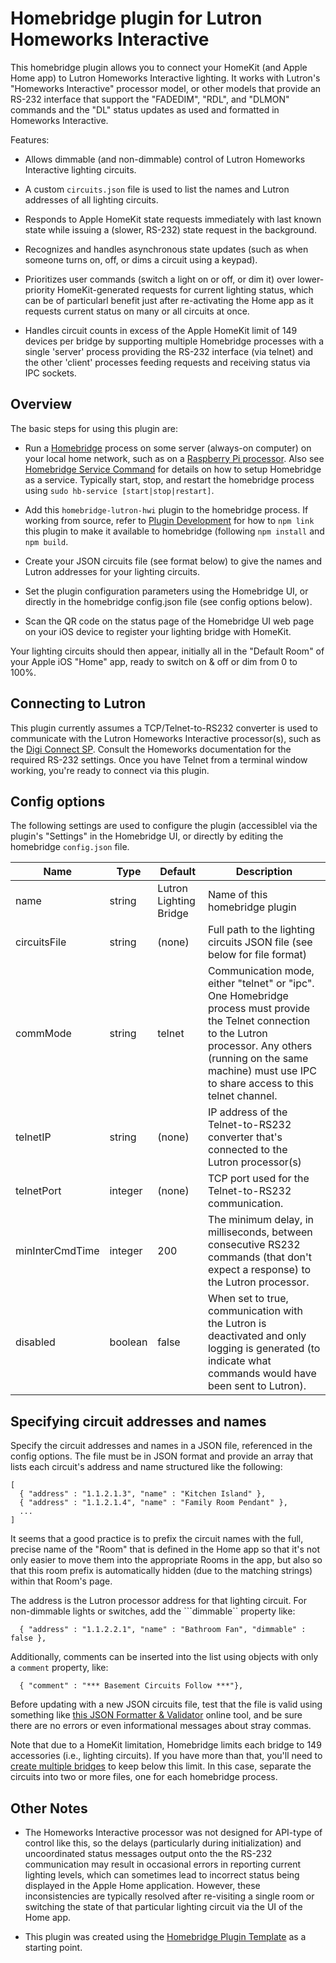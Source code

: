 # Homebridge plugin for Lutron Homeworks Interactive

This homebridge plugin allows you to connect your HomeKit (and Apple
Home app) to Lutron Homeworks Interactive lighting.  It works with
Lutron's "Homeworks Interactive" processor model, or other models that
provide an RS-232 interface that support the "FADEDIM", "RDL", and
"DLMON" commands and the "DL" status updates as used and formatted in
Homeworks Interactive.

Features:

* Allows dimmable (and non-dimmable) control of Lutron Homeworks
  Interactive lighting circuits.

* A custom ```circuits.json``` file is used to list the names and Lutron 
  addresses of all lighting circuits.

* Responds to Apple HomeKit state requests immediately with last known
  state while issuing a (slower, RS-232) state request in the
  background.

* Recognizes and handles asynchronous state updates (such as when
  someone turns on, off, or dims a circuit using a keypad).

* Prioritizes user commands (switch a light on or off, or dim it) over
  lower-priority HomeKit-generated requests for current lighting
  status, which can be of particularl benefit just after re-activating
  the Home app as it requests current status on many or all circuits
  at once.

* Handles circuit counts in excess of the Apple HomeKit limit of 149
  devices per bridge by supporting multiple Homebridge processes with
  a single 'server' process providing the RS-232 interface (via
  telnet) and the other 'client' processes feeding requests and receiving
  status via IPC sockets.


## Overview

The basic steps for using this plugin are:

* Run a [Homebridge](https://homebridge.io/) process on some
  server (always-on computer) on your local home network, such as on a
  [Raspberry Pi processor](https://homebridge.io/raspberry-pi-image).
  Also see [Homebridge Service
  Command](https://github.com/oznu/homebridge-config-ui-x/wiki/Homebridge-Service-Command)
  for details on how to setup Homebridge as a service.  Typically start, stop, and restart
  the homebridge process using ```sudo hb-service [start|stop|restart]```.

* Add this ```homebridge-lutron-hwi``` plugin to the homebridge
  process.  If working from source, refer to [Plugin
  Development](https://github.com/homebridge/homebridge#plugin-development)
  for how to ```npm link``` this plugin to make it available to
  homebridge (following ```npm install``` and ```npm build```.

* Create your JSON circuits file (see format below) to give the names
  and Lutron addresses for your lighting circuits.

* Set the plugin configuration parameters using the Homebridge UI, or directly
  in the homebridge config.json file (see config options below).

* Scan the QR code on the status page of the Homebridge UI web page on
  your iOS device to register your lighting bridge with HomeKit.


Your lighting circuits should then appear, initially all in the
"Default Room" of your Apple iOS "Home" app, ready to switch on & off or
dim from 0 to 100%.


## Connecting to Lutron

This plugin currently assumes a TCP/Telnet-to-RS232 converter is used
to communicate with the Lutron Homeworks Interactive processor(s),
such as the [Digi Connect SP](https://www.digi.com/products/networking/infrastructure-management/serial-connectivity/device-servers/digiconnectsp).
Consult the Homeworks documentation for the required RS-232 settings.
Once you have Telnet from a terminal window working, you're ready to connect
via this plugin.


## Config options

The following settings are used to configure the plugin (accessiblel
via the plugin's "Settings" in the Homebridge UI, or directly by
editing the homebridge ```config.json``` file.


| Name         | Type   | Default  | Description                  |
|--------------|--------|----------|------------------------------|
| name         | string | Lutron Lighting Bridge | Name of this homebridge plugin |
| circuitsFile | string | (none)   | Full path to the lighting circuits JSON file (see below for file format) |
| commMode     | string | telnet   | Communication mode, either "telnet" or "ipc".  One Homebridge process must provide the Telnet connection to the Lutron  processor.  Any others (running on the same machine) must use IPC to share  access to this telnet channel. |
| telnetIP     | string | (none)   | IP address of the Telnet-to-RS232 converter that's  connected to the Lutron processor(s) |
| telnetPort   | integer | (none)  |    TCP port used for the Telnet-to-RS232 communication. |
| minInterCmdTime | integer | 200 | The minimum delay, in milliseconds, between consecutive RS232 commands (that don't expect a response) to the Lutron processor.  |
| disabled     | boolean | false | When set to true, communication with the Lutron is deactivated and only logging is generated (to indicate what commands would have been sent to Lutron).  |


## Specifying circuit addresses and names

Specify the circuit addresses and names in a JSON file, referenced in
the config options.  The file must be in JSON format and provide an
array that lists each circuit's address and name structured like the following:

```
[
  { "address" : "1.1.2.1.3", "name" : "Kitchen Island" },
  { "address" : "1.1.2.1.4", "name" : "Family Room Pendant" },
  ...
]
```

It seems that a good practice is to prefix the circuit names with the
full, precise name of the "Room" that is defined in the Home app so
that it's not only easier to move them into the appropriate Rooms in
the app, but also so that this room prefix is automatically hidden
(due to the matching strings) within that Room's page.

The address is the Lutron processor address for that lighting circuit.
For non-dimmable lights or switches, add the ```dimmable`` property like:

```
  { "address" : "1.1.2.2.1", "name" : "Bathroom Fan", "dimmable" : false },
```

Additionally, comments can be inserted into the list using objects with only
a ```comment``` property, like:

```
  { "comment" : "*** Basement Circuits Follow ***"},
```

Before updating with a new JSON circuits file, test that the file is
valid using something like [this JSON Formatter &
Validator](https://jsonformatter.curiousconcept.com) online tool, and
be sure there are no errors or even informational messages about stray
commas.

Note that due to a HomeKit limitation, Homebridge limits each bridge
to 149 accessories (i.e., lighting circuits).  If you have more than
that, you'll need to [create multiple
bridges](https://github.com/oznu/homebridge-config-ui-x/wiki/Homebridge-Service-Command#multiple-instances)
to keep below this limit.  In this case, separate the circuits into
two or more files, one for each homebridge process.


## Other Notes

* The Homeworks Interactive processor was not designed for API-type of
  control like this, so the delays (particularly during
  initialization) and uncoordinated status messages output onto the
  the RS-232 communication may result in occasional errors in
  reporting current lighting levels, which can sometimes lead to
  incorrect status being displayed in the Apple Home application.
  However, these inconsistencies are typically resolved after
  re-visiting a single room or switching the state of that particular
  lighting circuit via the UI of the Home app.

* This plugin was created using the [Homebridge Plugin
  Template](https://github.com/homebridge/homebridge-plugin-template)
  as a starting point.

